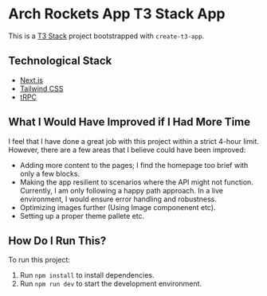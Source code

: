 # Arch Rockets App T3 Stack App

This is a [T3 Stack](https://create.t3.gg/) project bootstrapped with `create-t3-app`.

## Technological Stack

- [Next.js](https://nextjs.org)
- [Tailwind CSS](https://tailwindcss.com)
- [tRPC](https://trpc.io)

## What I Would Have Improved if I Had More Time

I feel that I have done a great job with this project within a strict 4-hour limit. However, there are a few areas that I believe could have been improved:

- Adding more content to the pages; I find the homepage too brief with only a few blocks.
- Making the app resilient to scenarios where the API might not function. Currently, I am only following a happy path approach. In a live environment, I would ensure error handling and robustness.
- Optimizing images further (Using Image componenent etc).
- Setting up a proper theme pallete etc.

## How Do I Run This?

To run this project:

1. Run `npm install` to install dependencies.
2. Run `npm run dev` to start the development environment.
